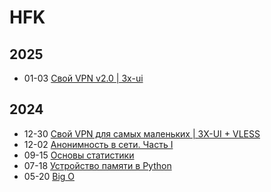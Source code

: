 # HFK



## 2025



- 01-03 [Свой VPN v2.0 | 3x-ui](http://localhost:1313/articles/vpn_server2/ "2025-01-03 20:00:02")

## 2024



- 12-30 [Свой VPN для самых маленьких | 3X-UI + VLESS](http://localhost:1313/articles/vpn_server/ "2024-12-30 20:00:02")
- 12-02 [Анонимность в сети. Часть I](http://localhost:1313/articles/anonymity/ "2024-12-02 01:50:12")
- 09-15 [Основы статистики](http://localhost:1313/notes/basics_of_statistics/ "2024-09-15 17:00:00")
- 07-18 [Устройство памяти в Python](http://localhost:1313/notes/memory_python/ "2024-07-18 16:50:57")
- 05-20 [Big O](http://localhost:1313/notes/big_o/ "2024-05-20 13:00:00")

